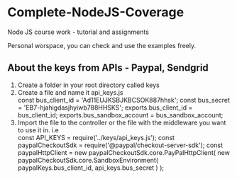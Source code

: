 # Complete-NodeJS-Coverage
Node JS course work - tutorial and assignments

Personal worspace, you can check and use the examples freely.

## About the keys from APIs - Paypal, Sendgrid
  <ol>
    <li>Create a folder in your root directory called keys</li>
    <li>
      Create a file and name it api_keys.js
      <br/>
      const bus_client_id = 'Ad11EUJKSBJKBCSOK887hhsk';
      const bus_secret = 'EB7-hjahigdasjhyiwb788HHSKS';
      exports.bus_client_id = bus_client_id;
      exports.bus_sandbox_account = bus_sandbox_account;
    </li>
    <li>Import the file to the controller or the file with the middleware you want to use it in. i.e 
    <br/>
      const API_KEYS = require('../keys/api_keys.js');
      const paypalCheckoutSdk = require('@paypal/checkout-server-sdk');
      const paypalHttpClient = new paypalCheckoutSdk.core.PayPalHttpClient(
        new paypalCheckoutSdk.core.SandboxEnvironment(
          paypalKeys.bus_client_id, api_keys.bus_secret
        )
      );
    </li>
   </ol>
